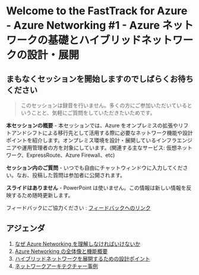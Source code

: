 # Welcome to the FastTrack for Azure - Azure Networking #1 - Azure ネットワークの基礎とハイブリッドネットワークの設計・展開

## まもなくセッションを開始しますのでしばらくお待ちください

>このセッションは録音を行いません。多くの方にご参加いただいているということと、気軽にご質問をしていただきたいためです。

**本セッションの概要** - 本セッションでは、Azure をオンプレミスの拡張やリフトアンドシフトによる移行先として活用する際に必要なネットワーク機能や設計ポイントを紹介します。オンプレミス環境を設計・展開しているインフラエンジニアや運用管理者の方を対象にしています。(関連する主なサービス: 仮想ネットワーク、ExpressRoute、Azure Firewall、etc)

**セッション内のご質問** - いつでも自由にチャットウィンドウに入力してください。なお、投稿した質問は参加者に公開されます。

**スライドはありません** - PowerPoint は使いません。この情報は新しい情報を反映するため随時更新します。

フィードバックにご協力ください : [フィードバックへのリンク](https://www.microsoft.com)

## アジェンダ

1. [なぜ Azure Networking を理解しなければいけないか](../why.md)
1. [Azure Networking の全体像と機能概要](../overview.md)
1. [ハイブリッドネットワークを展開するための設計ポイント](./hybrid-network.md)
1. [ネットワークアーキテクチャー事例](./case-study.md)
